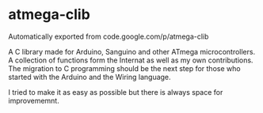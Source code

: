 # atmega-clib
Automatically exported from code.google.com/p/atmega-clib

A C library made for Arduino, Sanguino and other ATmega microcontrollers. 
A collection of functions form the Internat as well as my own contributions.
The migration to C programming should be the next step for those who started with the Arduino
and the Wiring language. 

I tried to make it as easy as possible but there is always space for improvememnt.
